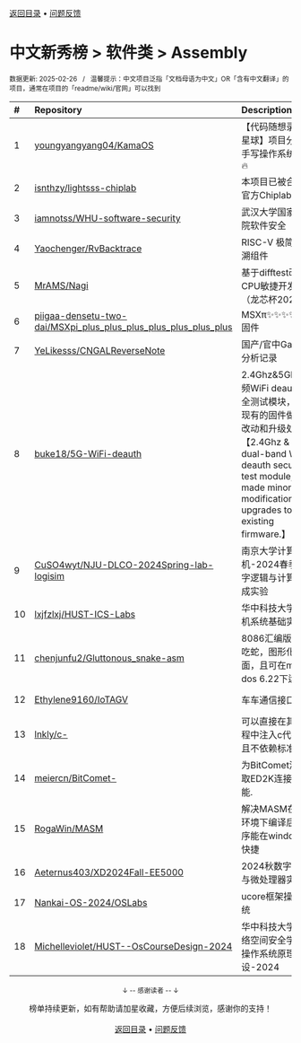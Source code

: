 <a href="https://gitee.com/GrowingGit/GitHub-Chinese-Top-Charts#github中文排行榜">返回目录</a> • <a href="/content/docs/feedback.md">问题反馈</a>

# 中文新秀榜 > 软件类 > Assembly
<sub>数据更新: 2025-02-26&nbsp;&nbsp;&nbsp;/&nbsp;&nbsp;&nbsp;温馨提示：中文项目泛指「文档母语为中文」OR「含有中文翻译」的项目，通常在项目的「readme/wiki/官网」可以找到</sub>

|#|Repository|Description|Stars|Updated|Created|
|:-|:-|:-|:-|:-|:-|
|1|[youngyangyang04/KamaOS](https://github.com/youngyangyang04/KamaOS)|【代码随想录知识星球】项目分享-手写操作系统内核🔥|118|2024-12-14|2024-11-28|
|2|[isnthzy/lightsss-chiplab](https://github.com/isnthzy/lightsss-chiplab)|本项目已被合并至官方Chiplab中|10|2025-01-13|2025-01-11|
|3|[iamnotss/WHU-software-security](https://github.com/iamnotss/WHU-software-security)|武汉大学国家网安院软件安全|10|2024-12-09|2024-07-02|
|4|[Yaochenger/RvBacktrace](https://github.com/Yaochenger/RvBacktrace)|RISC-V 极简栈回溯组件|10|2024-09-24|2024-05-20|
|5|[MrAMS/Nagi](https://github.com/MrAMS/Nagi)|基于difftest改进的CPU敏捷开发框架（龙芯杯2024）|9|2024-09-06|2024-03-17|
|6|[piigaa-densetu-two-dai/MSXpi_plus_plus_plus_plus_plus_plus_plus](https://github.com/piigaa-densetu-two-dai/MSXpi_plus_plus_plus_plus_plus_plus_plus)|MSXπ✨✨✨✨✨✨✨固件|7|2025-02-22|2024-10-07|
|7|[YeLikesss/CNGALReverseNote](https://github.com/YeLikesss/CNGALReverseNote)|国产/官中Galgame分析记录|6|2025-01-29|2024-08-03|
|8|[buke18/5G-WiFi-deauth](https://github.com/buke18/5G-WiFi-deauth)|2.4Ghz&5Ghz双频WiFi deauth 安全测试模块，并对现有的固件做了小改动和升级处理【2.4Ghz & 5Ghz dual-band WiFi deauth security test module, and made minor modifications and upgrades to the existing firmware.】|5|2025-01-18|2025-01-18|
|9|[CuSO4wyt/NJU-DLCO-2024Spring-lab-logisim](https://github.com/CuSO4wyt/NJU-DLCO-2024Spring-lab-logisim)|南京大学计算机-2024春季的数字逻辑与计算机组成实验|5|2025-02-18|2024-07-12|
|10|[lxjfzlxj/HUST-ICS-Labs](https://github.com/lxjfzlxj/HUST-ICS-Labs)|华中科技大学计算机系统基础实验|4|2024-12-04|2024-09-25|
|11|[chenjunfu2/Gluttonous_snake-asm](https://github.com/chenjunfu2/Gluttonous_snake-asm)|8086汇编版本贪吃蛇，图形化界面，且可在ms-dos 6.22下运行|4|2025-01-07|2024-08-13|
|12|[Ethylene9160/IoTAGV](https://github.com/Ethylene9160/IoTAGV)|车车通信接口。|4|2024-12-06|2024-05-16|
|13|[lnkly/c-](https://github.com/lnkly/c-)|可以直接在其他进程中注入c代码 而且不依赖标准库|3|2025-01-26|2025-01-26|
|14|[meiercn/BitComet-](https://github.com/meiercn/BitComet-)|为BitComet添加提取ED2K连接的功能.|3|2024-11-21|2024-11-19|
|15|[RogaWin/MASM](https://github.com/RogaWin/MASM)|解决MASM在x86环境下编译后的程序能在windows下快捷|3|2024-10-26|2024-10-25|
|16|[Aeternus403/XD2024Fall-EE5000](https://github.com/Aeternus403/XD2024Fall-EE5000)|2024秋数字逻辑与微处理器实验|3|2024-11-14|2024-10-16|
|17|[Nankai-OS-2024/OSLabs](https://github.com/Nankai-OS-2024/OSLabs)|ucore框架操作系统|3|2024-12-16|2024-09-23|
|18|[Michelleviolet/HUST--OsCourseDesign-2024](https://github.com/Michelleviolet/HUST--OsCourseDesign-2024)|华中科技大学-网络空间安全学院-操作系统原理课设-2024|3|2024-09-04|2024-09-04|

<div align="center">
    <p><sub>↓ -- 感谢读者 -- ↓</sub></p>
    榜单持续更新，如有帮助请加星收藏，方便后续浏览，感谢你的支持！
</div>

<br/>

<div align="center"><a href="https://gitee.com/GrowingGit/GitHub-Chinese-Top-Charts#github中文排行榜">返回目录</a> • <a href="/content/docs/feedback.md">问题反馈</a></div>
